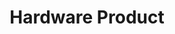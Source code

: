 ---
title: Hardware Product
position: 2.2
type: 
description: Hardware information in Technopedia is classified by product, model, and power. 
content_markdown: |-

  `MATCH (n:HARDWARE_PRODUCT) RETURN n LIMIT 25`
  {: .info}
  
  <br>


  <br> 
  IMAGE LATER 
  
  ![API Image](/images/hardware.png){:class="img-responsive"} <br>
  
  ###### Returns a specific hardware item from the Technopedia database.<br> 
  ![API Image](/images/tid.png){:class="img-responsive"} <br>



left_code_blocks:
  - code_block: |
      MATCH (n:HARDWARE_PRODUCT) RETURN n.product, n.create_date

      RESPONSE SAMPLE
      {
          
          }

    title: Example 1
    language: javascript

    
  - code_block: >-
      MATCH (n:HARDWARE_PRODUCT)<-[:HAS_A]-(m:HARDWARE_MODEL) RETURN n, m


      RESPONSE SAMPLE

      {
          
          }
    title: Example 2
    language: javascript
  - code_block: |-
      MATCH (n:HARDWARE_PRODUCT)-[a:BELONGS_TO]->(m:CATEGORY_2)-[e:BELONGS_TO]->(w:CATEGORY_1)-[y:BELONGS_TO]->(c:CATEGORY_GROUP) RETURN n, m, w, c

      RESPONSE SAMPLE
      {
          
        }
    title: Example 3
    language: javascript

  - code_block: |-
      MATCH (n:HARDWARE_PRODUCT)-[a:BELONGS_TO]->(m:CATEGORY_2)-[e:BELONGS_TO]->(w:VERTICAL) RETURN n, m, w


      RESPONSE SAMPLE
      {
          
        }
    title: Example 4
    language: javascript

  - code_block: |-
      MATCH (n:HARDWARE_PRODUCT)-[a:BELONGS_TO]->(m:CATEGORY_2)-[e:BELONGS_TO]->(w:VERTICAL) RETURN n, m, w
      RESPONSE SAMPLE
      {
          
        }
    title: Example 5
    language: javascript

  - code_block: |-
      curl -G -H "Authorization: Bearer b93477a9-057b-4878-a16b93477a9-057b-4878-a16f-d7f7d1f27a7af-d7f7d1f27a7a" "https://v6.technopedia.com/tql" --data-urlencode' "q=MATCH (h:HARDWARE_PRODUCT) RETURN h.product"

      
    title: cURL
    language: bash    
right_code_blocks:
  - code_block: |2
      technopedia_id
      product
      desupported_flag
      create_date
      modified_at
    title: Hardware Product Attributes
    language: bash
  - code_block: |2-
      (HARDWARE_PRODUCT)-[:HAS_A]<-(MANUFACTURER)
                
      (HARDWARE_PRODUCT)-[:BELONGS_TO]->(CATEGORY_2)

      (HARDWARE_PRODUCT)-[:HAS_A]->(SUPPORT_STAGE)
      
      (HARDWARE_PRODUCT)-[:HAS_A]->(CERTIFICATION)


      
      
    title: Relationships
    language: bash
---